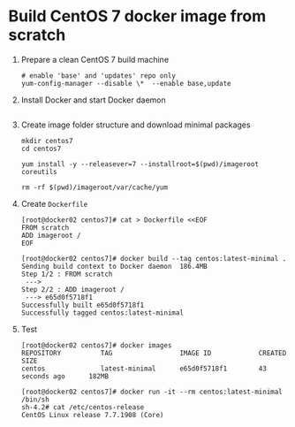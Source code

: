 # Build CentOS 7 docker image from scratch

1. Prepare a clean CentOS 7 build machine

   ```shell
   # enable 'base' and 'updates' repo only
   yum-config-manager --disable \*  --enable base,update
   ```

2. Install Docker and start Docker daemon

   ```
   
   ```

3. Create image folder structure and download minimal packages

   ```shell
   mkdir centos7
   cd centos7
   
   yum install -y --releasever=7 --installroot=$(pwd)/imageroot coreutils
   
   rm -rf $(pwd)/imageroot/var/cache/yum
   ```

4. Create `Dockerfile`

   ```shell
   [root@docker02 centos7]# cat > Dockerfile <<EOF
   FROM scratch
   ADD imageroot /
   EOF
   
   [root@docker02 centos7]# docker build --tag centos:latest-minimal .
   Sending build context to Docker daemon  186.4MB
   Step 1/2 : FROM scratch
    --->
   Step 2/2 : ADD imageroot /
    ---> e65d0f5718f1
   Successfully built e65d0f5718f1
   Successfully tagged centos:latest-minimal
   ```

5. Test

   ```shell
   [root@docker02 centos7]# docker images
   REPOSITORY          TAG                 IMAGE ID            CREATED             SIZE
   centos              latest-minimal      e65d0f5718f1        43 seconds ago      182MB
   
   [root@docker02 centos7]# docker run -it --rm centos:latest-minimal /bin/sh
   sh-4.2# cat /etc/centos-release
   CentOS Linux release 7.7.1908 (Core)
   ```

   